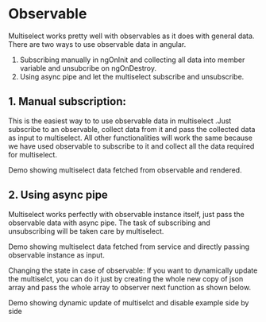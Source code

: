 # Observable
Multiselect works pretty well with observables as it does with general data.
There are two ways to use observable data in angular.
1. Subscribing manually in ngOnInit and collecting all data into member variable and unsubcribe on ngOnDestroy.
2. Using async pipe and let the multiselect subscribe and unsubscribe.

<ms-observable-async></ms-observable-async>

<code-tabs>
  <code-pane title="app/observable-async.component.ts" path="observable/src/app/observable-async.component.ts"></code-pane>
  <code-pane title="app/observable-async.component.html" path="observable/src/app/observable-async.component.html"></code-pane>
</code-tabs>

## 1. Manual subscription: 
This is the easiest way to to use observable data in multiselect .Just subscribe to an observable, collect data from it and pass the collected data as input to multiselect. All other functionalities will work the same because we have used observable to subscribe to it and collect all the data required for multiselect.

Demo showing multiselect data fetched from observable and rendered.

<ms-observable-async-update></ms-observable-async-update>

<code-tabs>
  <code-pane title="app/observable-dynamic-update.component.ts" path="observable/src/app/observable-dynamic-update.component.ts"></code-pane>
  <code-pane title="app/observable-dynamic-update.component.html" path="observable/src/app/observable-dynamic-update.component.html"></code-pane>
</code-tabs>

## 2. Using async pipe
Multiselect works perfectly with observable instance itself, just pass the observable data with async pipe. The task of subscribing and unsubscribing will be taken care by multiselect.

Demo showing multiselect data fetched from service and directly passing observable instance as input.

<ms-observable-async-service></ms-observable-async-service>

<code-tabs>
  <code-pane title="app/observable-async-service.component.ts" path="observable/src/app/observable-async-service.component.ts"></code-pane>
  <code-pane title="app/observable-async-service.component.html" path="observable/src/app/observable-async-service.component.html"></code-pane>
</code-tabs>

Changing the state in case of observable:
If you want to dynamically update the multiselct, you can do it just by creating the whole new copy of json array and pass the whole array to observer next function as shown below.

Demo showing dynamic update of multiselct and disable example side by side
